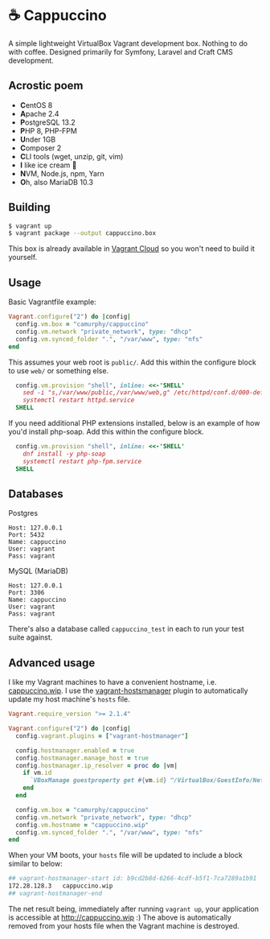 ☕ Cappuccino
=============
A simple lightweight VirtualBox Vagrant development box. Nothing to do with coffee. Designed primarily for Symfony, Laravel and Craft CMS development.

Acrostic poem
-------------
* **C**entOS 8
* **A**pache 2.4
* **P**ostgreSQL 13.2
* **P**HP 8, PHP-FPM
* **U**nder 1GB
* **C**omposer 2
* **C**LI tools (wget, unzip, git, vim)
* **I** like ice cream 🍦
* **N**VM, Node.js, npm, Yarn
* **O**h, also MariaDB 10.3

Building
--------
```bash
$ vagrant up
$ vagrant package --output cappuccino.box
```
This box is already available in [Vagrant Cloud](https://app.vagrantup.com/camurphy/boxes/cappuccino) so you won't need to build it yourself.

Usage
-----
Basic Vagrantfile example:
```ruby
Vagrant.configure("2") do |config|
  config.vm.box = "camurphy/cappuccino"
  config.vm.network "private_network", type: "dhcp"
  config.vm.synced_folder ".", "/var/www", type: "nfs"
end
```

This assumes your web root is `public/`. Add this within the configure block to use `web/` or something else.
```ruby
  config.vm.provision "shell", inline: <<-'SHELL'
    sed -i "s,/var/www/public,/var/www/web,g" /etc/httpd/conf.d/000-default.conf
    systemctl restart httpd.service
  SHELL
```

If you need additional PHP extensions installed, below is an example of how you'd install php-soap. Add this within the
configure block.
```ruby
  config.vm.provision "shell", inline: <<-'SHELL'
    dnf install -y php-soap
    systemctl restart php-fpm.service
  SHELL
```

Databases
---------
Postgres
```
Host: 127.0.0.1
Port: 5432
Name: cappuccino
User: vagrant
Pass: vagrant
```
MySQL (MariaDB)
```
Host: 127.0.0.1
Port: 3306
Name: cappuccino
User: vagrant
Pass: vagrant
```
There's also a database called `cappuccino_test` in each to run your test suite against.

Advanced usage
--------------
I like my Vagrant machines to have a convenient hostname, i.e. [cappuccino.wip](http://cappuccino.wip). I use the
[vagrant-hostsmanager](https://github.com/devopsgroup-io/vagrant-hostmanager) plugin to automatically update my host
machine's `hosts` file.
```ruby
Vagrant.require_version ">= 2.1.4"

Vagrant.configure("2") do |config|
  config.vagrant.plugins = ["vagrant-hostmanager"]

  config.hostmanager.enabled = true
  config.hostmanager.manage_host = true
  config.hostmanager.ip_resolver = proc do |vm|
    if vm.id
      `VBoxManage guestproperty get #{vm.id} "/VirtualBox/GuestInfo/Net/1/V4/IP"`.split[1]
    end
  end

  config.vm.box = "camurphy/cappuccino"
  config.vm.network "private_network", type: "dhcp"
  config.vm.hostname = "cappuccino.wip"
  config.vm.synced_folder ".", "/var/www", type: "nfs"
end
```
When your VM boots, your `hosts` file will be updated to include a block similar to below:
```bash
## vagrant-hostmanager-start id: b9cd2b8d-6266-4cdf-b5f1-7ca7289a1b91
172.28.128.3   cappuccino.wip
## vagrant-hostmanager-end
```
The net result being, immediately after running `vagrant up`, your application is accessible at http://cappuccino.wip :)
The above is automatically removed from your hosts file when the Vagrant machine is destroyed.
